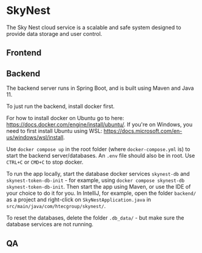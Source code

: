 # SkyNest
The Sky Nest cloud service is a scalable and safe system designed to provide data storage and user control.

## Frontend

## Backend
The backend server runs in Spring Boot, and is built using Maven and Java 11.


To just run the backend, install docker first.

For how to install docker on Ubuntu go to here: https://docs.docker.com/engine/install/ubuntu/. If you're on Windows, you need to first install Ubuntu using WSL: https://docs.microsoft.com/en-us/windows/wsl/install.

Use <code>docker compose up</code> in the root folder (where <code>docker-compose.yml</code> is) to start the backend server/databases.
An <code>.env</code> file should also be in root. Use <code>CTRL+C</code> or <code>CMD+C</code> to stop docker.

To run the app locally, start the database docker services <code>skynest-db</code> and <code>skynest-token-db-init</code> - for example, using <code>docker compose skynest-db skynest-token-db-init</code>.
Then start the app using Maven, or use the IDE of your choice to do it for you. In IntelliJ, for example, open the folder <code>backend/</code> as a project and right-click on <code>SkyNestApplication.java</code> in <code>src/main/java/com/htecgroup/skynest/</code>.

To reset the databases, delete the folder <code>.db_data/</code> - but make sure the database services are not running.

## QA
